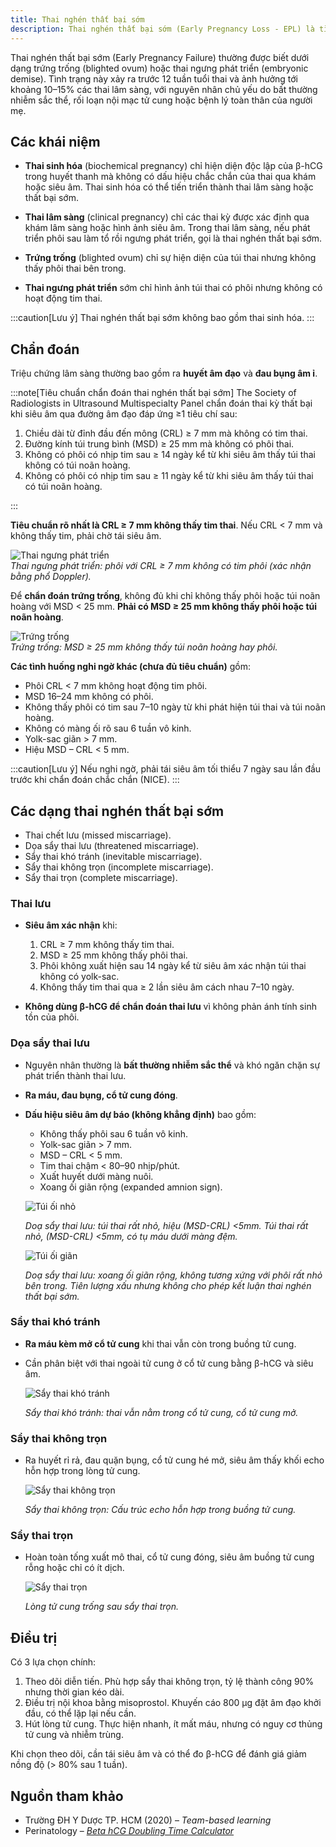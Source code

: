 ```yaml
---
title: Thai nghén thất bại sớm
description: Thai nghén thất bại sớm (Early Pregnancy Loss - EPL) là tình trạng thai lâm sàng được xác định qua siêu âm hoặc khám phụ khoa có dấu hiệu thai không phát triển.
---
```


Thai nghén thất bại sớm (Early Pregnancy Failure) thường được biết dưới dạng trứng trống (blighted ovum) hoặc thai ngưng phát triển (embryonic demise). Tình trạng này xảy ra trước 12 tuần tuổi thai và ảnh hưởng tới khoảng 10–15% các thai lâm sàng, với nguyên nhân chủ yếu do bất thường nhiễm sắc thể, rối loạn nội mạc tử cung hoặc bệnh lý toàn thân của người mẹ.

## Các khái niệm

- **Thai sinh hóa** (biochemical pregnancy) chỉ hiện diện độc lập của β-hCG trong huyết thanh mà không có dấu hiệu chắc chắn của thai qua khám hoặc siêu âm. Thai sinh hóa có thể tiến triển thành thai lâm sàng hoặc thất bại sớm.

- **Thai lâm sàng** (clinical pregnancy) chỉ các thai kỳ được xác định qua khám lâm sàng hoặc hình ảnh siêu âm. Trong thai lâm sàng, nếu phát triển phôi sau làm tổ rồi ngưng phát triển, gọi là thai nghén thất bại sớm.

- **Trứng trống** (blighted ovum) chỉ sự hiện diện của túi thai nhưng không thấy phôi thai bên trong.

- **Thai ngưng phát triển** sớm chỉ hình ảnh túi thai có phôi nhưng không có hoạt động tim thai.

:::caution[Lưu ý]
Thai nghén thất bại sớm không bao gồm thai sinh hóa.
:::

## Chẩn đoán

Triệu chứng lâm sàng thường bao gồm ra **huyết âm đạo** và **đau bụng âm ỉ**.

:::note[Tiêu chuẩn chẩn đoán thai nghén thất bại sớm]
The Society of Radiologists in Ultrasound Multispecialty Panel chẩn đoán thai kỳ thất bại khi siêu âm qua đường âm đạo đáp ứng ≥1 tiêu chí sau:

1. Chiều dài từ đỉnh đầu đến mông (CRL) ≥ 7 mm mà không có tim thai.
2. Đường kính túi trung bình (MSD) ≥ 25 mm mà không có phôi thai.
3. Không có phôi có nhịp tim sau ≥ 14 ngày kể từ khi siêu âm thấy túi thai không có túi noãn hoàng.
4. Không có phôi có nhịp tim sau ≥ 11 ngày kể từ khi siêu âm thấy túi thai có túi noãn hoàng.

:::

**Tiêu chuẩn rõ nhất là CRL ≥ 7 mm không thấy tim thai**. Nếu CRL < 7 mm và không thấy tim, phải chờ tái siêu âm.

![Thai ngưng phát triển](../../../../assets/san-khoa/thai-nghen-that-bai-som/thai-ngung-phat-trien.png)  
_Thai ngưng phát triển: phôi với CRL ≥ 7 mm không có tim phôi (xác nhận bằng phổ Doppler)._

Để **chẩn đoán trứng trống**, không đủ khi chỉ không thấy phôi hoặc túi noãn hoàng với MSD < 25 mm. **Phải có MSD ≥ 25 mm không thấy phôi hoặc túi noãn hoàng**.

![Trứng trống](../../../../assets/san-khoa/thai-nghen-that-bai-som/trung-trong.png)  
_Trứng trống: MSD ≥ 25 mm không thấy túi noãn hoàng hay phôi._

**Các tình huống nghi ngờ khác (chưa đủ tiêu chuẩn)** gồm:

- Phôi CRL < 7 mm không hoạt động tim phôi.
- MSD 16–24 mm không có phôi.
- Không thấy phôi có tim sau 7–10 ngày từ khi phát hiện túi thai và túi noãn hoàng.
- Không có màng ối rõ sau 6 tuần vô kinh.
- Yolk-sac giãn > 7 mm.
- Hiệu MSD – CRL < 5 mm.

:::caution[Lưu ý]
Nếu nghi ngờ, phải tái siêu âm tối thiểu 7 ngày sau lần đầu trước khi chẩn đoán chắc chắn (NICE).
:::

## Các dạng thai nghén thất bại sớm

- Thai chết lưu (missed miscarriage).
- Dọa sẩy thai lưu (threatened miscarriage).
- Sẩy thai khó tránh (inevitable miscarriage).
- Sẩy thai không trọn (incomplete miscarriage).
- Sẩy thai trọn (complete miscarriage).

### Thai lưu

- **Siêu âm xác nhận** khi:

  1. CRL ≥ 7 mm không thấy tim thai.
  2. MSD ≥ 25 mm không thấy phôi thai.
  3. Phôi không xuất hiện sau 14 ngày kể từ siêu âm xác nhận túi thai không có yolk-sac.
  4. Không thấy tim thai qua ≥ 2 lần siêu âm cách nhau 7–10 ngày.

- **Không dùng β-hCG để chẩn đoán thai lưu** vì không phản ánh tính sinh tồn của phôi.

### Dọa sẩy thai lưu

- Nguyên nhân thường là **bất thường nhiễm sắc thể** và khó ngăn chặn sự phát triển thành thai lưu.
- **Ra máu, đau bụng, cổ tử cung đóng**.
- **Dấu hiệu siêu âm dự báo (không khẳng định)** bao gồm:

  - Không thấy phôi sau 6 tuần vô kinh.
  - Yolk-sac giãn > 7 mm.
  - MSD – CRL < 5 mm.
  - Tim thai chậm < 80–90 nhịp/phút.
  - Xuất huyết dưới màng nuôi.
  - Xoang ối giãn rộng (expanded amnion sign).

  ![Túi ối nhỏ](../../../../assets/san-khoa/thai-nghen-that-bai-som/doa-say-thai-luu-tui-oi-nho.png)

  _Doạ sẩy thai lưu: túi thai rất nhỏ, hiệu (MSD-CRL) <5mm. Túi thai rất nhỏ, (MSD-CRL) <5mm, có tụ máu dưới màng đệm._

  ![Túi ối giãn](../../../../assets/san-khoa/thai-nghen-that-bai-som/doa-say-thai-luu-tui-oi-gian.png)

  _Doạ sẩy thai lưu: xoang ối giãn rộng, không tương xứng với phôi rất nhỏ bên trong. Tiên lượng xấu nhưng không cho phép kết luận thai nghén thất bại sớm._

### Sẩy thai khó tránh

- **Ra máu kèm mở cổ tử cung** khi thai vẫn còn trong buồng tử cung.
- Cần phân biệt với thai ngoài tử cung ở cổ tử cung bằng β-hCG và siêu âm.

  ![Sẩy thai khó tránh](../../../../assets/san-khoa/thai-nghen-that-bai-som/say-thai-kho-tranh.png)  
  
  _Sẩy thai khó tránh: thai vẫn nằm trong cổ tử cung, cổ tử cung mở._

### Sẩy thai không trọn

- Ra huyết rỉ rả, đau quặn bụng, cổ tử cung hé mở, siêu âm thấy khối echo hỗn hợp trong lòng tử cung.

  ![Sẩy thai không trọn](../../../../assets/san-khoa/thai-nghen-that-bai-som/say-thai-khong-tron.png)  

  _Sẩy thai không trọn: Cấu trúc echo hỗn hợp trong buồng tử cung._

### Sẩy thai trọn

- Hoàn toàn tống xuất mô thai, cổ tử cung đóng, siêu âm buồng tử cung rỗng hoặc chỉ có ít dịch.

  ![Sẩy thai trọn](../../../../assets/san-khoa/thai-nghen-that-bai-som/say-thai-tron.jpeg)  
  
  _Lòng tử cung trống sau sẩy thai trọn._

## Điều trị

Có 3 lựa chọn chính:

1. Theo dõi diễn tiến. Phù hợp sẩy thai không trọn, tỷ lệ thành công 90% nhưng thời gian kéo dài.
2. Điều trị nội khoa bằng misoprostol. Khuyến cáo 800 µg đặt âm đạo khởi đầu, có thể lặp lại nếu cần.
3. Hút lòng tử cung. Thực hiện nhanh, ít mất máu, nhưng có nguy cơ thủng tử cung và nhiễm trùng.

Khi chọn theo dõi, cần tái siêu âm và có thể đo β-hCG để đánh giá giảm nồng độ (> 80% sau 1 tuần).

## Nguồn tham khảo

- Trường ĐH Y Dược TP. HCM (2020) – _Team-based learning_
- Perinatology – [_Beta hCG Doubling Time Calculator_](https://perinatology.com/calculators/betahCG.htm)
